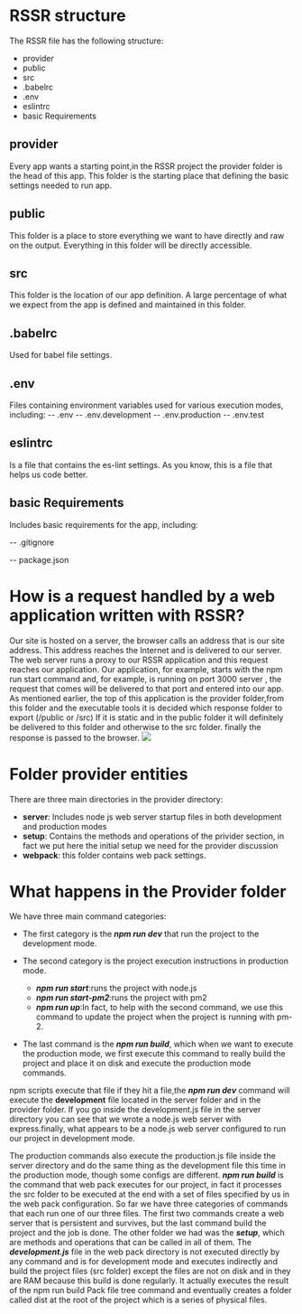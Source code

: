 
# RSSR structure
The RSSR file has the following structure:
* provider
* public
* src
* .babelrc
* .env
* eslintrc
* basic Requirements

## provider
Every app wants a starting point,in the RSSR project the provider folder is the head of this app.
This folder is the starting place that defining the basic settings needed to run app.

## public
This folder is a place to store everything we want to have directly and raw on the output.
Everything in this folder will be directly accessible.

## src
This folder is the location of our app definition.
A large percentage of what we expect from the app is defined and maintained in this folder.

## .babelrc
Used for babel file settings.

## .env
Files containing environment variables used for various execution modes, including:
-- .env
-- .env.development
-- .env.production
-- .env.test

## eslintrc
Is a file that contains the es-lint settings. As you know, this is a file that helps us code better.

## basic Requirements
Includes basic requirements for the app, including:

-- .gitignore

-- package.json


# How is a request handled by a web application written with RSSR?
Our site is hosted on a server, the browser calls an address that is our site address. This address reaches the Internet and is delivered to our server.
The web server runs a proxy to our RSSR application and this request reaches our application.
Our application, for example, starts with the npm run start command and, for example, is running on port 3000 server , the request that comes will be delivered to that port and entered into our app.
As mentioned earlier, the top of this application is the provider folder,from this folder and the executable tools it is decided which response folder to export (/public or /src)
If it is static and in the public folder it will definitely be delivered to this folder and otherwise to the src folder.
finally the response is passed to the browser.
![](http://webdesignworld.ir/RSSR/RSSR-request.png)
# Folder provider entities
There are three main directories in the provider directory:

 - **server**: Includes node js web server startup files in both development and production modes
 - **setup**: Contains the methods and operations of the privider section, in fact we put here the initial setup we need for the provider discussion
 - **webpack**: this folder contains web pack settings.
 # What happens in the Provider folder
 We have three main command categories:
 
 - The first category is the ***npm run dev*** that run the project to the development mode.
 - The second category is the project execution instructions in production mode.
	 * ***npm run start***:runs the project with node.js
	 * ***npm run start-pm2***:runs the project with pm2
	 * ***npm run up***:In fact, to help with the second command, we use this command to update the project when the project is running with pm-2.
	 
 - The last command is the ***npm run build***, which when we want to execute the production mode, we first execute this command to really build the project and place it on disk and execute the production mode commands.
 
npm scripts execute that file if they hit a file,the ***npm run dev*** command will execute the **development** file located in the server folder and in the provider folder.
If you go inside the development.js file in the server directory you can see that we wrote a node.js web server with express.finally, what appears to be a node.js web server configured to run our project in development mode.

The production commands also execute the production.js file inside the server directory and do the same thing as the development file this time in the production mode, though some configs are different.
***npm run build*** is the command that web pack executes for our project, in fact it processes the src folder to be executed at the end with a set of files specified by us in the web pack configuration.
So far we have three categories of commands that each run one of our three files. The first two commands create a web server that is persistent and survives, but the last command build the project and the job is done.
The other folder we had was the ***setup***, which are methods and operations that can be called in all of them.
The ***development.js*** file in the web pack directory is not executed directly by any command and is for development mode and executes indirectly and build the project files (src folder) except the files are not on disk and in they are RAM because this build is done regularly.
It actually executes the result of the npm run build Pack file tree command and eventually creates a folder called dist at the root of the project which is a series of physical files.
<!--stackedit_data:
eyJoaXN0b3J5IjpbMjAwNjM4NTI2MiwtMTE2NDA5MTgyMCwyMz
UyODg1MDksLTE4NjI4ODg3ODQsODkwMzUyNjg1LDE0NjU3OTY0
OTIsLTI0OTgwNTgwNiw0ODI1MzQzMTYsLTExMzgzODYwMDMsLT
E1MzExOTIyMjksMzU5MjY2MzA4LDE2MjAzMjg5NzIsNzE2MDI2
MTYxLC0xOTU5NDE1NTM1LC0xOTUyODEwMDYyLDIwMTM2MTIzMj
YsLTQ0NDUzNDc5NSwtMTgxMTk5MjY1NiwyMTE5NTQ4MzUsMTI2
NTU5Njg5NF19
-->
